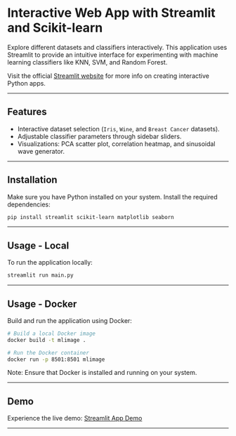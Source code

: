 # Interactive Web App with Streamlit and Scikit-learn

Explore different datasets and classifiers interactively. This application uses Streamlit to provide an intuitive interface for experimenting with machine learning classifiers like KNN, SVM, and Random Forest.

Visit the official [Streamlit website](https://www.streamlit.io/) for more info on creating interactive Python apps.

---

## Features
- Interactive dataset selection (`Iris`, `Wine`, and `Breast Cancer` datasets).
- Adjustable classifier parameters through sidebar sliders.
- Visualizations: PCA scatter plot, correlation heatmap, and sinusoidal wave generator.

---

## Installation
Make sure you have Python installed on your system. Install the required dependencies:
```bash
pip install streamlit scikit-learn matplotlib seaborn
```

---

## Usage - Local
To run the application locally:
```bash
streamlit run main.py
```

---

## Usage - Docker
Build and run the application using Docker:
```bash
# Build a local Docker image
docker build -t mlimage .

# Run the Docker container
docker run -p 8501:8501 mlimage
```

Note: Ensure that Docker is installed and running on your system.

---

## Demo
Experience the live demo:
[Streamlit App Demo]([https://autom-coder-ml-methods-streamlit-main-g0wljb.streamlit.app](https://ai-classifier-lab-fz4fbdwdpmkibarzcmldpb.streamlit.app/))

---
